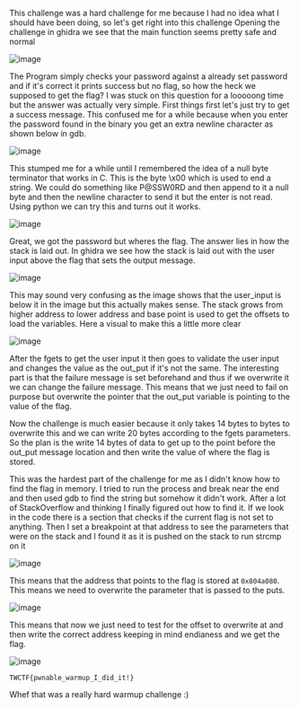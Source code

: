 This challenge was a hard challenge for me because I had no idea what I should have been doing, so let's get right into this challenge
Opening the challenge in ghidra we see that the main function seems pretty safe and normal

![image](https://user-images.githubusercontent.com/77011982/123354657-127a0600-d532-11eb-97e4-0ca64fde1bf5.png)

The Program simply checks your password against a already set password and if it's correct it prints success but no flag, so how the heck we supposed to get the flag? I was stuck on this question for a looooong time but the answer was actually very simple. 
First things first let's just try to get a success message. This confused me for a while because when you enter the password found in the binary you get an extra newline character as shown below in gdb. 

![image](https://user-images.githubusercontent.com/77011982/123354982-b5cb1b00-d532-11eb-8f62-5cbea9846856.png)

This stumped me for a while until I remembered the idea of a null byte terminator that works in C. This is the byte \x00 which is used to end a string. We could do something like P@SSW0RD and then append to it a null byte and then the newline character to send it but the enter is not read. Using python we can try this and turns out it works. 

![image](https://user-images.githubusercontent.com/77011982/123355092-f0cd4e80-d532-11eb-947b-62872634a07f.png)

Great, we got the password but wheres the flag. The answer lies in how the stack is laid out. In ghidra we see how the stack is laid out with the user input above the flag that sets the output message.

![image](https://user-images.githubusercontent.com/77011982/123355337-78b35880-d533-11eb-84c0-076ac454228f.png)

This may sound very confusing as the image shows that the user_input is below it in the image but this actually makes sense. The stack grows from higher address to lower address and base point is used to get the offsets to load the variables. Here a visual to make this a little more clear 

![image](https://user-images.githubusercontent.com/77011982/123355819-700f5200-d534-11eb-9f2e-5a80018fb837.png)

 After the fgets to get the user input it then goes to validate the user input and changes the value as the out_put if it's not the same. The interesting part is that the failure message is set beforehand and thus if we overwrite it we can change the failure message. This means that we just need to fail on purpose but overwrite the pointer that the out_put variable is pointing to the value of the flag. 
 
 Now the challenge is much easier because it only takes 14 bytes to bytes to overwrite this and we can write 20 bytes according to the fgets parameters. So the plan is the write 14 bytes of data to get up to the point before the out_put message location and then write the value of where the flag is stored. 
 
 This was the hardest part of the challenge for me as I didn't know how to find the flag in memory. I tried to run the process and break near the end and then used gdb to find the string but somehow it didn't work. After a lot of StackOverflow and thinking I finally figured out how to find it. If we look in the code there is a section that checks if the current flag is not set to anything. Then I set a breakpoint at that address to see the parameters that were on the stack and I found it as it is pushed on the stack to run strcmp on it 
 
 ![image](https://user-images.githubusercontent.com/77011982/123442946-6b35b700-d5a3-11eb-8fb9-e9f06076868d.png)

This means that the address that points to the flag is stored at `0x804a080`. This means we need to overwrite the parameter that is passed to the puts. 
 
 
 
![image](https://user-images.githubusercontent.com/77011982/123356806-61299f00-d536-11eb-9bf6-2263b6f5ad71.png)

This means that now we just need to test for the offset to overwrite at and then write the correct address keeping in mind endianess and we get the flag. 

![image](https://user-images.githubusercontent.com/77011982/123443226-b94aba80-d5a3-11eb-9a6f-3b09f6ab1671.png)


`TWCTF{pwnable_warmup_I_did_it!}`

Whef that was a really hard warmup challenge :) 
